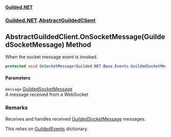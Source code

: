 
#### [Guilded.NET](Guilded_NET 'Guilded_NET')
### [Guilded.NET](Guilded_NET#Guilded_NET 'Guilded.NET').[AbstractGuildedClient](AbstractGuildedClient 'Guilded.NET.AbstractGuildedClient')
## AbstractGuildedClient.OnSocketMessage(GuildedSocketMessage) Method
When the socket message event is invoked.  
```csharp
protected void OnSocketMessage(Guilded.NET.Base.Events.GuildedSocketMessage message);
```

#### Parameters
<a name='Guilded_NET_AbstractGuildedClient_OnSocketMessage(Guilded_NET_Base_Events_GuildedSocketMessage)_message'></a>
`message` [GuildedSocketMessage](GuildedSocketMessage 'Guilded.NET.Base.Events.GuildedSocketMessage')  
A message received from a WebSocket
  
### Remarks
Receives and handles received [GuildedSocketMessage](GuildedSocketMessage 'Guilded.NET.Base.Events.GuildedSocketMessage') messages.



This relies on [GuildedEvents](AbstractGuildedClient_GuildedEvents 'Guilded.NET.AbstractGuildedClient.GuildedEvents') dictionary.
